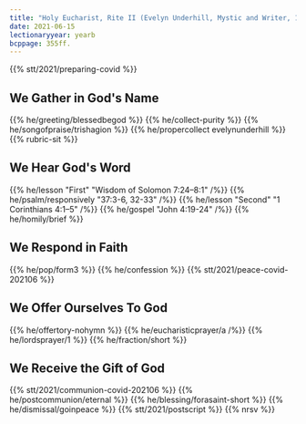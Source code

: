 ```yaml
---
title: "Holy Eucharist, Rite II (Evelyn Underhill, Mystic and Writer, 1941)"
date: 2021-06-15
lectionaryyear: yearb
bcppage: 355ff.
---
```

{{% stt/2021/preparing-covid %}}

## We Gather in God's Name
{{% he/greeting/blessedbegod %}}
{{% he/collect-purity %}}
{{% he/songofpraise/trishagion %}}
{{% he/propercollect evelynunderhill %}}
{{% rubric-sit %}}

## We Hear God's Word
{{% he/lesson "First" "Wisdom of Solomon 7:24–8:1" /%}}
{{% he/psalm/responsively "37:3-6, 32-33" /%}}
{{% he/lesson "Second" "1 Corinthians 4:1–5" /%}}
{{% he/gospel "John 4:19-24" /%}}
{{% he/homily/brief %}}

## We Respond in Faith
{{% he/pop/form3 %}}
{{% he/confession %}}
{{% stt/2021/peace-covid-202106 %}}

## We Offer Ourselves To God
{{% he/offertory-nohymn %}}
{{% he/eucharisticprayer/a /%}}
{{% he/lordsprayer/1 %}}
{{% he/fraction/short %}}

## We Receive the Gift of God
{{% stt/2021/communion-covid-202106 %}}
{{% he/postcommunion/eternal %}}
{{% he/blessing/forasaint-short %}}
{{% he/dismissal/goinpeace %}}
{{% stt/2021/postscript %}}
{{% nrsv %}}
